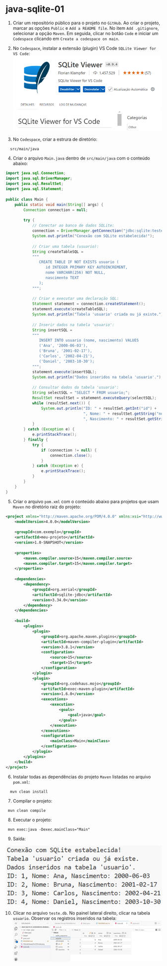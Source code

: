 # java-sqlite-01

1) Criar um repositório público para o projeto no `GitHub`. Ao criar o projeto, marcar as opções `Public` e `Add a README file`. No item `Add .gitignore`, selecionar a opção `Maven`. Em seguida, clicar no botão `Code` e iniciar um `Codespace` clicando em `Create a codespace on main`.

2) No `Codespace`, instalar a extensão (plugin) VS Code `SQLite Viewer for VS Code`:
![Alt: extensão (plugin) SQLite Viewer for VS Code](SQLiteViewerForVSCode.png)

3) No `Codespace`, criar a estrura de diretório:
```
  src/main/java
```

4) Criar o arquivo `Main.java` dentro de `src/main/java` com o conteúdo abaixo:
```java
import java.sql.Connection;
import java.sql.DriverManager;
import java.sql.ResultSet;
import java.sql.Statement;

public class Main {
    public static void main(String[] args) {
        Connection connection = null;

        try {
            // Conectar ao banco de dados SQLite:
            connection = DriverManager.getConnection("jdbc:sqlite:teste.db");
            System.out.println("Conexão com SQLite estabelecida!");

            // Criar uma tabela (usuario):
            String createTableSQL = 
            """
               CREATE TABLE IF NOT EXISTS usuario (
                  id INTEGER PRIMARY KEY AUTOINCREMENT, 
                  nome VARCHAR(256) NOT NULL, 
                  nascimento TEXT
               );
            """;

            // Criar e executar uma declaração SQL:
            Statement statement = connection.createStatement();
            statement.execute(createTableSQL);
            System.out.println("Tabela 'usuario' criada ou já existe.");

            // Inserir dados na tabela 'usuario':
            String insertSQL = 
            """
               INSERT INTO usuario (nome, nascimento) VALUES 
               ('Ana', '2000-06-03'), 
               ('Bruna', '2001-02-17'),
               ('Carlos', '2002-04-21'),
               ('Daniel', '2003-10-30');
            """;
            statement.execute(insertSQL);
            System.out.println("Dados inseridos na tabela 'usuario'.");

            // Consultar dados da tabela 'usuario':
            String selectSQL = "SELECT * FROM usuario;";
            ResultSet resultSet = statement.executeQuery(selectSQL);
            while (resultSet.next()) {
                System.out.println("ID: " + resultSet.getInt("id") + 
                                   ", Nome: " + resultSet.getString("nome") +
                                   ", Nascimento: " + resultSet.getString("nascimento"));
            }
        } catch (Exception e) {
            e.printStackTrace();
        } finally {
            try {
                if (connection != null) {
                    connection.close();
                }
            } catch (Exception e) {
                e.printStackTrace();
            }
        }
    }
}
```

5) Criar o arquivo `pom.xml` com o conteúdo abaixo para projetos que usam `Maven` no diretório raiz do projeto:
```xml
<project xmlns="http://maven.apache.org/POM/4.0.0" xmlns:xsi="http://www.w3.org/2001/XMLSchema-instance" xsi:schemaLocation="http://maven.apache.org/POM/4.0.0 http://maven.apache.org/xsd/maven-4.0.0.xsd">
    <modelVersion>4.0.0</modelVersion>

    <groupId>com.exemplo</groupId>
    <artifactId>meu-projeto</artifactId>
    <version>1.0-SNAPSHOT</version>

    <properties>
        <maven.compiler.source>15</maven.compiler.source>
        <maven.compiler.target>15</maven.compiler.target>
    </properties>

    <dependencies>
        <dependency>
            <groupId>org.xerial</groupId>
            <artifactId>sqlite-jdbc</artifactId>
            <version>3.34.0</version>
        </dependency>
    </dependencies>

    <build>
        <plugins>
            <plugin>
                <groupId>org.apache.maven.plugins</groupId>
                <artifactId>maven-compiler-plugin</artifactId>
                <version>3.8.1</version>
                <configuration>
                    <source>15</source>
                    <target>15</target>
                </configuration>
            </plugin>
            <plugin>
                <groupId>org.codehaus.mojo</groupId>
                <artifactId>exec-maven-plugin</artifactId>
                <version>1.6.0</version>
                <executions>
                    <execution>
                        <goals>
                            <goal>java</goal>
                        </goals>
                    </execution>
                </executions>
                <configuration>
                    <mainClass>Main</mainClass>
                </configuration>
            </plugin>
        </plugins>
    </build>
</project>

```
 
 6) Instalar todas as dependências do projeto `Maven` listadas no arquivo `pom.xml`:
```
  mvn clean install
```

 7) Compilar o projeto:
 ```
  mvn clean compile
 ```

 8) Executar o projeto:
 ```
  mvn exec:java -Dexec.mainClass="Main"
 ```
 
 9) Saída:

 ![Alt: saída do programa](SaidaDoPrograma.png)

 10) Clicar no arquivo `teste.db`. No painel lateral direito, clicar na tabela `usuario`. Observar os registros inseridos na tabela:
![Alt: registros da tabela usuário.](TabelaUsuario.png)